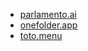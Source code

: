 
- [parlamento.ai](https://parlamento.ai)
- [onefolder.app](https://onefolder.app)
- [toto.menu](https://toto.menu)

